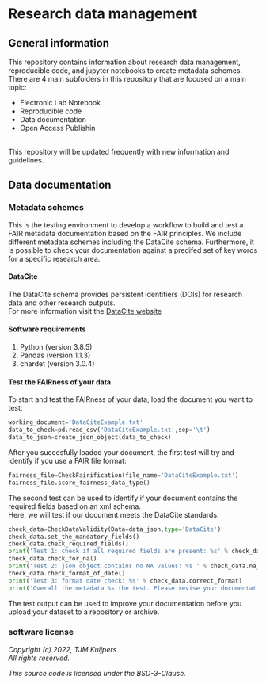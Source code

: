 <h1>Research data management</h1>
<h2> General information </h2>
This repository contains information about research data management, reproducible code, and jupyter notebooks to create metadata schemes. There are 4 main subfolders in this repository that are focused on a main topic: <br>
<ul>
  <li> Electronic Lab Notebook </li>
  <li> Reproducible code </li>
  <li> Data documentation </li>
  <li> Open Access Publishin </li>
 </ul>
 <br>
 This repository will be updated frequently with new information and guidelines.

<h2> Data documentation</h2>
<h3> Metadata schemes </h2>
This is the testing environment to develop a workflow to build and test a FAIR metadata documentation based on the FAIR principles. We include different metadata schemes including the DataCite schema. Furthermore, it is possible to check your documentation against a predifed set of key words for a specific research area. </br>

<h4> DataCite </h4>
The DataCite schema provides persistent identifiers (DOIs) for research data and other research outputs. <br>
For more information visit the <a href="https://datacite.org">DataCite website </a>

<h4> Software requirements </h4>
<ol>
  <li>Python (version 3.8.5)</li>
  <li>Pandas (version 1.1.3)</li>
  <li>chardet (version 3.0.4)</li>
</ol>

<h4> Test the FAIRness of your data </h4>
To start and test the FAIRness of your data, load the document you want to test: <br> 
 
```python
working_document='DataCiteExample.txt'
data_to_check=pd.read_csv('DataCiteExample.txt',sep='\t')
data_to_json=create_json_object(data_to_check)
```
 
After you succesfully loaded your document, the first test will try and identify if you use a FAIR file format: <br>
```python
fairness_file=CheckFairification(file_name='DataCiteExample.txt')
fairness_file.score_fairness_data_type()
```

The second test can be used to identify if your document contains the required fields based on an xml schema. <br>
Here, we will test if our document meets the DataCite standards: <br>
 
 ```python
 check_data=CheckDataValidity(Data=data_json,type='DataCite')
check_data.set_the_mandatory_fields()
check_data.check_required_fields()
print('Test 1: check if all required fields are present: %s' % check_data.required_fields)
check_data.check_for_na()
print('Test 2: json object contains no NA values: %s ' % check_data.na_checked)
check_data.check_format_of_date()
print('Test 3: format date check: %s' % check_data.correct_format)
print('Overall the metadata %s the test. Please revise your documentation.' % check_data.required_fields)
 ```
 
The test output can be used to improve your documentation before you upload your dataset to a repository or archive. 

 

<h3> software license </h3>
<i>Copyright (c) 2022, TJM Kuijpers <br>
All rights reserved. <br>

This source code is licensed under the BSD-3-Clause. <br></i>
